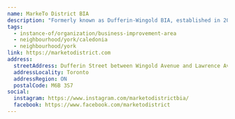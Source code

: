 ```yaml
---
name: MarkeTo District BIA
description: "Formerly known as Dufferin-Wingold BIA, established in 2014. The BIA includes retail stores, restaurants and cafes. Home to over 100 incredible shops, services and dining options, promoting a greener and cleaner neighborhood for the businesses, communities, organizations and individuals that operate in and around the district."
tags:
  - instance-of/organization/business-improvement-area
  - neighbourhood/york/caledonia
  - neighbourhood/york
link: https://marketodistrict.com
address:
  streetAddress: Dufferin Street between Wingold Avenue and Lawrence Avenue
  addressLocality: Toronto
  addressRegion: ON
  postalCode: M6B 3S7
social:
  instagram: https://www.instagram.com/marketodistrictbia/
  facebook: https://www.facebook.com/marketodistrict
---
```

